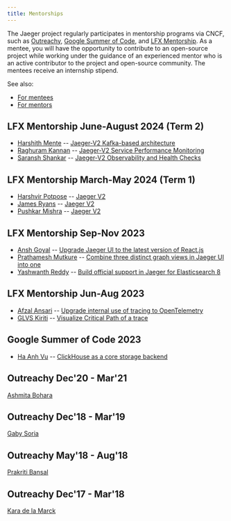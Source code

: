 ```yaml
---
title: Mentorships
---
```


The Jaeger project regularly participates in mentorship programs via CNCF, such as [Outreachy](https://www.outreachy.org/), [Google Summer of Code](https://summerofcode.withgoogle.com/), and [LFX Mentorship](https://mentorship.lfx.linuxfoundation.org/). As a mentee, you will have the opportunity to contribute to an open-source project while working under the guidance of an experienced mentor who is an active contributor to the project and open-source community. The mentees receive an internship stipend.

See also:
  * [For mentees](../mentorship-for-mentees/)
  * [For mentors](../mentorship-for-mentors/)

## LFX Mentorship June-August 2024 (Term 2)

* [Harshith Mente](https://github.com/joeyyy09) -- [Jaeger-V2 Kafka-based architecture](https://github.com/jaegertracing/jaeger/issues/5240)
* [Raghuram Kannan](https://github.com/FlamingSaint) -- [Jaeger-V2 Service Performance Monitoring](https://github.com/jaegertracing/jaeger/issues/5240)
* [Saransh Shankar](https://github.com/Wise-Wizard) -- [Jaeger-V2 Observability and Health Checks](https://github.com/jaegertracing/jaeger/issues/5240)

## LFX Mentorship March-May 2024 (Term 1)

* [Harshvir Potpose](https://github.com/akagami-harsh) -- [Jaeger V2](https://github.com/jaegertracing/jaeger/issues/5084)
* [James Ryans](https://github.com/james-ryans) -- [Jaeger V2](https://github.com/jaegertracing/jaeger/issues/5084)
* [Pushkar Mishra](https://github.com/Pushkarm029) -- [Jaeger V2](https://github.com/jaegertracing/jaeger/issues/5084)

## LFX Mentorship Sep-Nov 2023

* [Ansh Goyal](https://github.com/anshgoyalevil) -- [Upgrade Jaeger UI to the latest version of React.js](https://github.com/jaegertracing/jaeger-ui/issues/998)
* [Prathamesh Mutkure](https://github.com/prathamesh-mutkure) -- [Combine three distinct graph views in Jaeger UI into one](https://github.com/jaegertracing/jaeger-ui/issues/1466)
* [Yashwanth Reddy](https://github.com/pmuls99) -- [Build official support in Jaeger for Elasticsearch 8](https://github.com/jaegertracing/jaeger/issues/4600)

## LFX Mentorship Jun-Aug 2023

* [Afzal Ansari](https://github.com/afzal442) -- [Upgrade internal use of tracing to OpenTelemetry](https://github.com/jaegertracing/jaeger/issues/3381)
* [GLVS Kiriti](https://github.com/GLVSKiriti) -- [Visualize Critical Path of a trace](https://github.com/jaegertracing/jaeger-ui/issues/1288)

## Google Summer of Code 2023

* [Ha Anh Vu](https://github.com/haanhvu) -- [ClickHouse as a core storage backend](https://github.com/jaegertracing/jaeger/issues/4196)

## Outreachy Dec'20 - Mar'21

[Ashmita Bohara](https://github.com/Ashmita152)

## Outreachy Dec'18 - Mar'19

[Gaby Soria](https://github.com/gsoria)

## Outreachy May'18 - Aug'18

[Prakriti Bansal](https://github.com/PikBot)

## Outreachy Dec'17 - Mar'18

[Kara de la Marck](https://github.com/MarckK)
